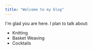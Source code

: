 ```yaml
---
title: "Welcome to my blog"
---
```


I'm glad you are here. I plan to talk about:
- Knitting
- Basket Weaving
- Cocktails
